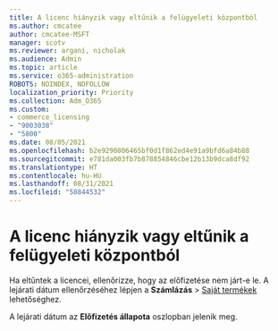 ```yaml
---
title: A licenc hiányzik vagy eltűnik a felügyeleti központból
ms.author: cmcatee
author: cmcatee-MSFT
manager: scotv
ms.reviewer: argani, nicholak
ms.audience: Admin
ms.topic: article
ms.service: o365-administration
ROBOTS: NOINDEX, NOFOLLOW
localization_priority: Priority
ms.collection: Adm_O365
ms.custom:
- commerce_licensing
- "9003038"
- "5800"
ms.date: 08/05/2021
ms.openlocfilehash: b2e9290806465bf0d1f862ed4e91a9bfd6a84b88
ms.sourcegitcommit: e781da003fb7b878854846cbe12b13b9dca8df92
ms.translationtype: HT
ms.contentlocale: hu-HU
ms.lasthandoff: 08/31/2021
ms.locfileid: "58844532"
---
```

# <a name="license-missing-or-disappears-from-the-admin-center"></a>A licenc hiányzik vagy eltűnik a felügyeleti központból

Ha eltűntek a licencei, ellenőrizze, hogy az előfizetése nem járt-e le. A lejárati dátum ellenőrzéséhez lépjen a **Számlázás** > [Saját termékek](https://go.microsoft.com/fwlink/p/?linkid=842054) lehetőséghez.

A lejárati dátum az **Előfizetés állapota** oszlopban jelenik meg.
